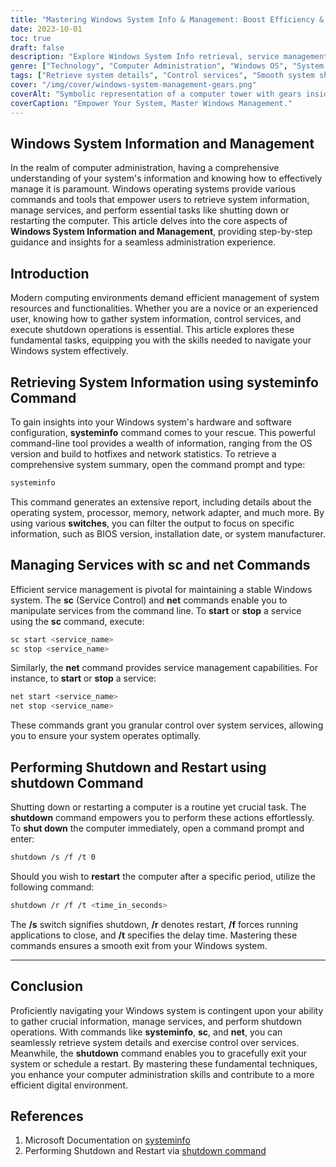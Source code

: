 ```yaml
---
title: "Mastering Windows System Info & Management: Boost Efficiency & Control"
date: 2023-10-01
toc: true
draft: false
description: "Explore Windows System Info retrieval, service management, and shutdown techniques for efficient computer control."
genre: ["Technology", "Computer Administration", "Windows OS", "System Information", "Service Management", "Shutdown Commands", "IT Management", "Cybersecurity", "Computer Maintenance", "Digital Operations"]
tags: ["Retrieve system details", "Control services", "Smooth system shutdown", "Service manipulation", "Optimize computer performance", "Windows command-line tools", "Efficient IT management", "Manage hardware and software", "Windows OS insights", "Shutdown and restart techniques", "Windows system information", "Service management", "Shutdown commands", "Computer administration", "System management", "Efficient computing", "IT skills", "System resources", "Windows commands", "Digital operations"]
cover: "/img/cover/windows-system-management-gears.png"
coverAlt: "Symbolic representation of a computer tower with gears inside, illustrating efficient Windows system management."
coverCaption: "Empower Your System, Master Windows Management."
---
```


## Windows System Information and Management

In the realm of computer administration, having a comprehensive understanding of your system's information and knowing how to effectively manage it is paramount. Windows operating systems provide various commands and tools that empower users to retrieve system information, manage services, and perform essential tasks like shutting down or restarting the computer. This article delves into the core aspects of **Windows System Information and Management**, providing step-by-step guidance and insights for a seamless administration experience.

## Introduction

Modern computing environments demand efficient management of system resources and functionalities. Whether you are a novice or an experienced user, knowing how to gather system information, control services, and execute shutdown operations is essential. This article explores these fundamental tasks, equipping you with the skills needed to navigate your Windows system effectively.

## Retrieving System Information using systeminfo Command

To gain insights into your Windows system's hardware and software configuration, **systeminfo** command comes to your rescue. This powerful command-line tool provides a wealth of information, ranging from the OS version and build to hotfixes and network statistics. To retrieve a comprehensive system summary, open the command prompt and type:

```bash
systeminfo
```

This command generates an extensive report, including details about the operating system, processor, memory, network adapter, and much more. By using various **switches**, you can filter the output to focus on specific information, such as BIOS version, installation date, or system manufacturer.

## Managing Services with sc and net Commands

Efficient service management is pivotal for maintaining a stable Windows system. The **sc** (Service Control) and **net** commands enable you to manipulate services from the command line. To **start** or **stop** a service using the **sc** command, execute:

```bash
sc start <service_name>
sc stop <service_name>
```

Similarly, the **net** command provides service management capabilities. For instance, to **start** or **stop** a service:

```bash
net start <service_name>
net stop <service_name>
```

These commands grant you granular control over system services, allowing you to ensure your system operates optimally.

## Performing Shutdown and Restart using shutdown Command

Shutting down or restarting a computer is a routine yet crucial task. The **shutdown** command empowers you to perform these actions effortlessly. To **shut down** the computer immediately, open a command prompt and enter:

```bash
shutdown /s /f /t 0
```

Should you wish to **restart** the computer after a specific period, utilize the following command:

```bash
shutdown /r /f /t <time_in_seconds>
```

The **/s** switch signifies shutdown, **/r** denotes restart, **/f** forces running applications to close, and **/t** specifies the delay time. Mastering these commands ensures a smooth exit from your Windows system.

______

## Conclusion

Proficiently navigating your Windows system is contingent upon your ability to gather crucial information, manage services, and perform shutdown operations. With commands like **systeminfo**, **sc**, and **net**, you can seamlessly retrieve system details and exercise control over services. Meanwhile, the **shutdown** command enables you to gracefully exit your system or schedule a restart. By mastering these fundamental techniques, you enhance your computer administration skills and contribute to a more efficient digital environment.

## References

1. Microsoft Documentation on [systeminfo](https://docs.microsoft.com/en-us/windows-server/administration/windows-commands/systeminfo)
2. Performing Shutdown and Restart via [shutdown command](https://docs.microsoft.com/en-us/windows-server/administration/windows-commands/shutdown)


